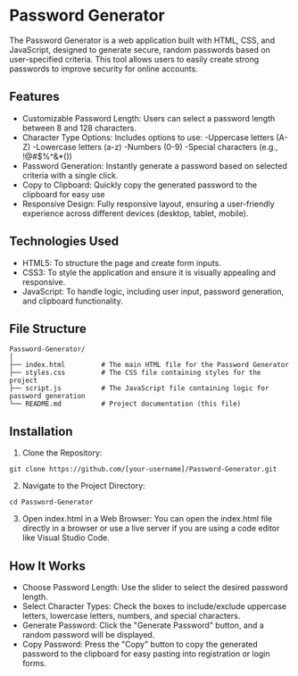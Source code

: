 # Password Generator
The Password Generator is a web application built with HTML, CSS, and JavaScript, designed to generate secure, random passwords based on user-specified criteria. This tool allows users to easily create strong passwords to improve security for online accounts.


## Features
- Customizable Password Length: Users can select a password length between 8 and 128 characters.
- Character Type Options: Includes options to use:
  -Uppercase letters (A-Z)
  -Lowercase letters (a-z)
  -Numbers (0-9)
  -Special characters (e.g., !@#$%^&*())
- Password Generation: Instantly generate a password based on selected criteria with a single click.
- Copy to Clipboard: Quickly copy the generated password to the clipboard for easy use
- Responsive Design: Fully responsive layout, ensuring a user-friendly experience across different devices (desktop, tablet, mobile).

## Technologies Used
- HTML5: To structure the page and create form inputs.
- CSS3: To style the application and ensure it is visually appealing and responsive.
- JavaScript: To handle logic, including user input, password generation, and clipboard functionality.


## File Structure
```
Password-Generator/
│
├── index.html         # The main HTML file for the Password Generator
├── styles.css         # The CSS file containing styles for the project
├── script.js          # The JavaScript file containing logic for password generation
└── README.md          # Project documentation (this file)
```

## Installation
1. Clone the Repository:
```
git clone https://github.com/[your-username]/Password-Generator.git

```

2. Navigate to the Project Directory:
```
cd Password-Generator

```

3. Open index.html in a Web Browser: You can open the index.html file directly in a browser or use a live server if you are using a code editor like Visual Studio Code.


## How It Works
- Choose Password Length: Use the slider to select the desired password length.
- Select Character Types: Check the boxes to include/exclude uppercase letters, lowercase letters, numbers, and special characters.
- Generate Password: Click the "Generate Password" button, and a random password will be displayed.
- Copy Password: Press the "Copy" button to copy the generated password to the clipboard for easy pasting into registration or login forms.
